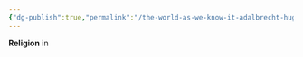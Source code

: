 ```yaml
---
{"dg-publish":true,"permalink":"/the-world-as-we-know-it-adalbrecht-hugh/religion/religion/"}
---
```


**Religion** in 
